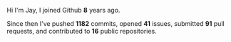Hi I'm Jay, I joined Github **8** years ago.

Since then I've pushed **1182** commits, opened **41** issues, submitted **91** pull requests, and contributed to **16** public repositories.
